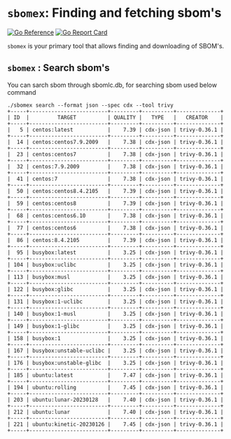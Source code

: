 <!--
 Copyright 2023 Interlynk.io
 
 Licensed under the Apache License, Version 2.0 (the "License");
 you may not use this file except in compliance with the License.
 You may obtain a copy of the License at
 
     http://www.apache.org/licenses/LICENSE-2.0
 
 Unless required by applicable law or agreed to in writing, software
 distributed under the License is distributed on an "AS IS" BASIS,
 WITHOUT WARRANTIES OR CONDITIONS OF ANY KIND, either express or implied.
 See the License for the specific language governing permissions and
 limitations under the License.
-->

# `sbomex`: Finding and fetching sbom's

[![Go Reference](https://pkg.go.dev/badge/github.com/interlynk-io/sbomex.svg)](https://pkg.go.dev/github.com/interlynk-io/sbomex)
[![Go Report Card](https://goreportcard.com/badge/github.com/interlynk-io/sbomex)](https://goreportcard.com/report/github.com/interlynk-io/sbomex)

`sbomex` is your primary tool that allows finding and downloading of SBOM's. 

## `sbomex` : Search sbom's
  You can sarch sbom through sbomlc.db, for searching sbom used below command

    ./sbomex search --format json --spec cdx --tool trivy
    +-----+-------------------------+---------+----------+--------------+
    | ID  |         TARGET          | QUALITY |   TYPE   |   CREATOR    |
    +-----+-------------------------+---------+----------+--------------+
    |   5 | centos:latest           |    7.39 | cdx-json | trivy-0.36.1 |
    +-----+-------------------------+---------+----------+--------------+
    |  14 | centos:centos7.9.2009   |    7.38 | cdx-json | trivy-0.36.1 |
    +-----+-------------------------+---------+----------+--------------+
    |  23 | centos:centos7          |    7.38 | cdx-json | trivy-0.36.1 |
    +-----+-------------------------+---------+----------+--------------+
    |  32 | centos:7.9.2009         |    7.38 | cdx-json | trivy-0.36.1 |
    +-----+-------------------------+---------+----------+--------------+
    |  41 | centos:7                |    7.38 | cdx-json | trivy-0.36.1 |
    +-----+-------------------------+---------+----------+--------------+
    |  50 | centos:centos8.4.2105   |    7.39 | cdx-json | trivy-0.36.1 |
    +-----+-------------------------+---------+----------+--------------+
    |  59 | centos:centos8          |    7.39 | cdx-json | trivy-0.36.1 |
    +-----+-------------------------+---------+----------+--------------+
    |  68 | centos:centos6.10       |    7.38 | cdx-json | trivy-0.36.1 |
    +-----+-------------------------+---------+----------+--------------+
    |  77 | centos:centos6          |    7.38 | cdx-json | trivy-0.36.1 |
    +-----+-------------------------+---------+----------+--------------+
    |  86 | centos:8.4.2105         |    7.39 | cdx-json | trivy-0.36.1 |
    +-----+-------------------------+---------+----------+--------------+
    |  95 | busybox:latest          |    3.25 | cdx-json | trivy-0.36.1 |
    +-----+-------------------------+---------+----------+--------------+
    | 104 | busybox:uclibc          |    3.25 | cdx-json | trivy-0.36.1 |
    +-----+-------------------------+---------+----------+--------------+
    | 113 | busybox:musl            |    3.25 | cdx-json | trivy-0.36.1 |
    +-----+-------------------------+---------+----------+--------------+
    | 122 | busybox:glibc           |    3.25 | cdx-json | trivy-0.36.1 |
    +-----+-------------------------+---------+----------+--------------+
    | 131 | busybox:1-uclibc        |    3.25 | cdx-json | trivy-0.36.1 |
    +-----+-------------------------+---------+----------+--------------+
    | 140 | busybox:1-musl          |    3.25 | cdx-json | trivy-0.36.1 |
    +-----+-------------------------+---------+----------+--------------+
    | 149 | busybox:1-glibc         |    3.25 | cdx-json | trivy-0.36.1 |
    +-----+-------------------------+---------+----------+--------------+
    | 158 | busybox:1               |    3.25 | cdx-json | trivy-0.36.1 |
    +-----+-------------------------+---------+----------+--------------+
    | 167 | busybox:unstable-uclibc |    3.25 | cdx-json | trivy-0.36.1 |
    +-----+-------------------------+---------+----------+--------------+
    | 176 | busybox:unstable-glibc  |    3.25 | cdx-json | trivy-0.36.1 |
    +-----+-------------------------+---------+----------+--------------+
    | 185 | ubuntu:latest           |    7.47 | cdx-json | trivy-0.36.1 |
    +-----+-------------------------+---------+----------+--------------+
    | 194 | ubuntu:rolling          |    7.45 | cdx-json | trivy-0.36.1 |
    +-----+-------------------------+---------+----------+--------------+
    | 203 | ubuntu:lunar-20230128   |    7.40 | cdx-json | trivy-0.36.1 |
    +-----+-------------------------+---------+----------+--------------+
    | 212 | ubuntu:lunar            |    7.40 | cdx-json | trivy-0.36.1 |
    +-----+-------------------------+---------+----------+--------------+
    | 221 | ubuntu:kinetic-20230126 |    7.45 | cdx-json | trivy-0.36.1 |
    +-----+-------------------------+---------+----------+--------------+  
